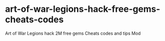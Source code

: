 # art-of-war-legions-hack-free-gems-cheats-codes
Art of War Legions hack 2M free gems Cheats codes and tips Mod
